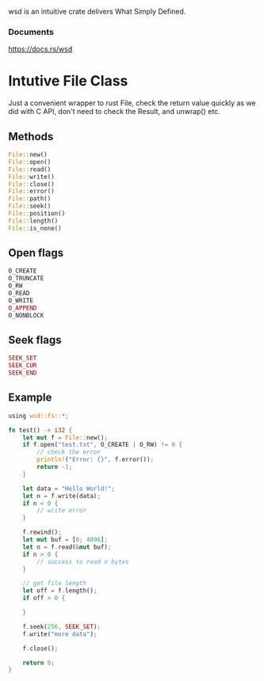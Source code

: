 wsd is an intuitive crate delivers What Simply Defined.

### Documents
https://docs.rs/wsd

# Intutive File Class

Just a convenient wrapper to rust File, check the return value quickly as we did with C API, don't need to check the Result, and unwrap() etc. 

## Methods
```rust
File::new()
File::open()
File::read()
File::write()
File::close()
File::error()
File::path()
File::seek()
File::position()
File::length()
File::is_none()
```

## Open flags
```rust
O_CREATE
O_TRUNCATE
O_RW
O_READ
O_WRITE
O_APPEND
O_NONBLOCK
```

## Seek flags
```rust
SEEK_SET
SEEK_CUR
SEEK_END
```


## Example

```rust
using wsd::fs::*;

fn test() -> i32 {
    let mut f = File::new();
    if f.open("test.txt", O_CREATE | O_RW) != 0 {
        // check the error
        println!("Error: {}", f.error());
        return -1;
    }

    let data = "Hello World!";
    let n = f.write(data);
    if n < 0 {
        // write error
    }

    f.rewind();
    let mut buf = [0; 4096];
    let n = f.read(&mut buf);
    if n > 0 {
        // success to read n bytes
    }

    // get file length
    let off = f.length();
    if off > 0 {

    }

    f.seek(256, SEEK_SET);
    f.write("more data");

    f.close();

    return 0;
} 

```

